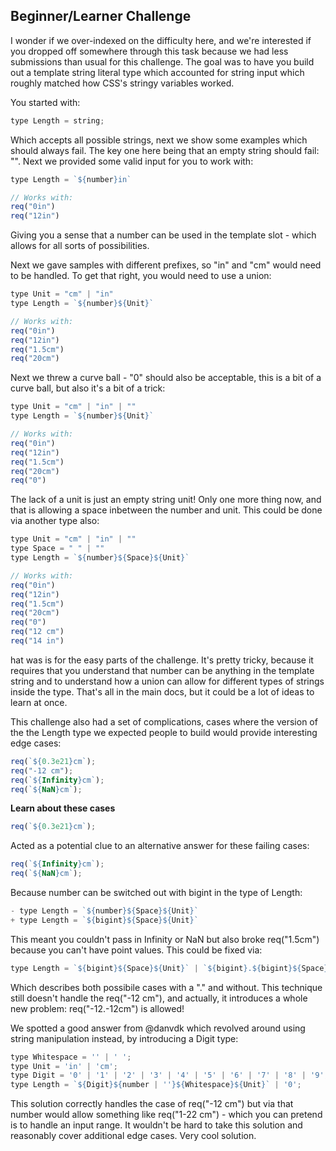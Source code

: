 ## Beginner/Learner Challenge

I wonder if we over-indexed on the difficulty here, and we're interested if you dropped off somewhere through this task because we had less submissions than usual for this challenge. The goal was to have you build out a template string literal type which accounted for string input which roughly matched how CSS's stringy variables worked.

You started with:

```js
type Length = string;
```

Which accepts all possible strings, next we show some examples which should always fail. The key one here being that an empty string should fail: "". Next we provided some valid input for you to work with:

```js
type Length = `${number}in`

// Works with:
req("0in")
req("12in")
```

Giving you a sense that a number can be used in the template slot - which allows for all sorts of possibilities.

Next we gave samples with different prefixes, so "in" and "cm" would need to be handled. To get that right, you would need to use a union:

```js
type Unit = "cm" | "in"
type Length = `${number}${Unit}`

// Works with:
req("0in")
req("12in")
req("1.5cm")
req("20cm")
```

Next we threw a curve ball - "0" should also be acceptable, this is a bit of a curve ball, but also it's a bit of a trick:

```js
type Unit = "cm" | "in" | ""
type Length = `${number}${Unit}`

// Works with:
req("0in")
req("12in")
req("1.5cm")
req("20cm")
req("0")
```

The lack of a unit is just an empty string unit! Only one more thing now, and that is allowing a space inbetween the number and unit. This could be done via another type also:

```js
type Unit = "cm" | "in" | ""
type Space = " " | ""
type Length = `${number}${Space}${Unit}`

// Works with:
req("0in")
req("12in")
req("1.5cm")
req("20cm")
req("0")
req("12 cm")
req("14 in")
```

hat was is for the easy parts of the challenge. It's pretty tricky, because it requires that you understand that number can be anything in the template string and to understand how a union can allow for different types of strings inside the type. That's all in the main docs, but it could be a lot of ideas to learn at once.

This challenge also had a set of complications, cases where the version of the the Length type we expected people to build would provide interesting edge cases:

```js
req(`${0.3e21}cm`);
req("-12 cm");
req(`${Infinity}cm`);
req(`${NaN}cm`);
```

**Learn about these cases**

```js
req(`${0.3e21}cm`);
```

Acted as a potential clue to an alternative answer for these failing cases:

```js
req(`${Infinity}cm`);
req(`${NaN}cm`);
```

Because number can be switched out with bigint in the type of Length:

```js
- type Length = `${number}${Space}${Unit}`
+ type Length = `${bigint}${Space}${Unit}`
```

This meant you couldn't pass in Infinity or NaN but also broke req("1.5cm") because you can't have point values. This could be fixed via:

```js
type Length = `${bigint}${Space}${Unit}` | `${bigint}.${bigint}${Space}${Unit}`
```

Which describes both possibile cases with a "." and without. This technique still doesn't handle the req("-12 cm"), and actually, it introduces a whole new problem: req("-12.-12cm") is allowed!

We spotted a good answer from @danvdk which revolved around using string manipulation instead, by introducing a Digit type:

```js
type Whitespace = '' | ' ';
type Unit = 'in' | 'cm';
type Digit = '0' | '1' | '2' | '3' | '4' | '5' | '6' | '7' | '8' | '9';
type Length = `${Digit}${number | ''}${Whitespace}${Unit}` | '0';
```

This solution correctly handles the case of req("-12 cm") but via that number would allow something like req("1-22 cm") - which you can pretend is to handle an input range. It wouldn't be hard to take this solution and reasonably cover additional edge cases. Very cool solution.
